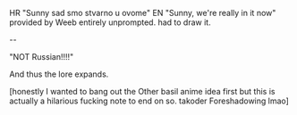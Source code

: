 
HR "Sunny sad smo stvarno u ovome"
EN "Sunny, we're really in it now"
provided by Weeb entirely unprompted. had to draw it.

--

"NOT Russian!!!!"

And thus the lore expands.

[honestly I wanted to bang out the Other basil anime idea first but this is actually a hilarious fucking note to end on so. takoder Foreshadowing lmao]